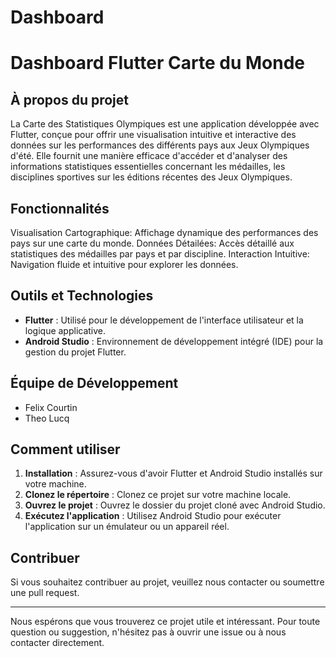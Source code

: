 # Dashboard

# Dashboard Flutter Carte du Monde

## À propos du projet

La Carte des Statistiques Olympiques est une application développée avec Flutter, conçue pour offrir une visualisation intuitive et interactive des données sur les performances des différents pays aux Jeux Olympiques d'été. Elle fournit une manière efficace d'accéder et d'analyser des informations statistiques essentielles concernant les médailles, les disciplines sportives sur les éditions récentes des Jeux Olympiques.


## Fonctionnalités

Visualisation Cartographique: Affichage dynamique des performances des pays sur une carte du monde.
Données Détailées: Accès détaillé aux statistiques des médailles par pays et par discipline.
Interaction Intuitive: Navigation fluide et intuitive pour explorer les données.

## Outils et Technologies

- **Flutter** : Utilisé pour le développement de l'interface utilisateur et la logique applicative.
- **Android Studio** : Environnement de développement intégré (IDE) pour la gestion du projet Flutter.

## Équipe de Développement

- Felix Courtin
- Theo Lucq

## Comment utiliser

1. **Installation** : Assurez-vous d'avoir Flutter et Android Studio installés sur votre machine.
2. **Clonez le répertoire** : Clonez ce projet sur votre machine locale.
3. **Ouvrez le projet** : Ouvrez le dossier du projet cloné avec Android Studio.
4. **Exécutez l'application** : Utilisez Android Studio pour exécuter l'application sur un émulateur ou un appareil réel.

## Contribuer

Si vous souhaitez contribuer au projet, veuillez nous contacter ou soumettre une pull request.

---

Nous espérons que vous trouverez ce projet utile et intéressant. Pour toute question ou suggestion, n'hésitez pas à ouvrir une issue ou à nous contacter directement.



